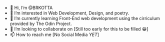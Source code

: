 - 👋 Hi, I’m @BRKOTTA
- 👀 I’m interested in Web Development, Design, and poetry.
- 🌱 I’m currently learning Front-End web development using the cirriculum provided by The Odin Project. 
- 💞️ I’m looking to collaborate on [Still too early for this to be filled 😁]
- 📫 How to reach me [No Social Media *YET*]

<!---
BRKOTTA/BRKOTTA is a ✨ special ✨ repository because its `README.md` (this file) appears on your GitHub profile.
You can click the Preview link to take a look at your changes.
--->
